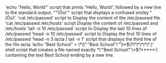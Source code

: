 'echo "Hello, World"' script that prints “Hello, World”, followed by a new line to the standard output.
"\"(Ôo)'" script that displays a confused smiley "(Ôo)'.
'cat /etc/passwd' script to Display the content of the /etc/passwd file.
'cat /etc/passwd /etc/hosts' script Display the content of /etc/passwd and /etc/hosts
'tail -n 10 /etc/passwd' script to Display the last 10 lines of /etc/passwd
'head -n 10 /etc/passwd' script to Display the first 10 lines of /etc/passwd
'head -n 3 iacta | tail -n 1' script that displays the third line of the file iacta
'echo "Best School" > \\\*\\\\"'\"Best School\"\\'"\\\\\*\$\\\?\\\*\\\*\\\*\\\*\\\*\:\)'  shell script that creates a file named exactly \*\\'"Best School"\'\\*$\?\*\*\*\*\*:) containing the text Best School ending by a new line.

